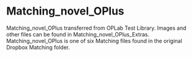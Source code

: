 # Matching_novel_OPlus
Matching_novel_OPlus transferred from OPLab Test Library. Images and other files can be found in Matching_novel_OPlus_Extras. Matching_novel_OPlus is one of six Matching files found in the original Dropbox Matching folder.
